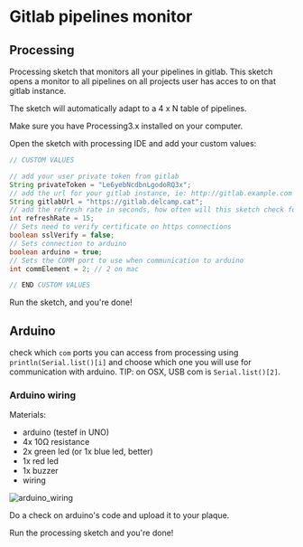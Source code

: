 # Gitlab pipelines monitor
## Processing
Processing sketch that monitors all your pipelines in gitlab. This sketch opens a monitor to all pipelines on all projects user has acces to on that gitlab instance.

The sketch will automatically adapt to a 4 x N table of pipelines.

Make sure you have Processing3.x installed on your computer.

Open the sketch with processing IDE and add your custom values:
```java
// CUSTOM VALUES

// add your user private token from gitlab
String privateToken = "Le6yebNcdbnLgodoRQ3x";
// add the url for your gitlab instance, ie: http://gitlab.example.com
String gitlabUrl = "https://gitlab.delcamp.cat";
// add the refresh rate in seconds, how often will this sketch check for status
int refreshRate = 15;
// Sets need to verify certificate on https connections
boolean sslVerify = false;
// Sets connection to arduino
boolean arduino = true;
// Sets the COMM port to use when communication to arduino
int commElement = 2; // 2 on mac

// END CUSTOM VALUES
```
Run the sketch, and you're done!

## Arduino
check which `com` ports you can access from processing using `println(Serial.list()[i]` and choose which one you will use for communication with arduino. TIP: on OSX, USB com is `Serial.list()[2]`.

### Arduino wiring
Materials:
 - arduino (testef in UNO)
 - 4x 10Ω resistance
 - 2x green led (or 1x blue led, better)
 - 1x red led
 - 1x buzzer
 - wiring
 
 ![arduino_wiring](https://github.com/merciberga/Gitlab_pipelines_monitor/blob/master/gitlab_sketch.png?raw=true)


Do a check on arduino's code and upload it to your plaque.

Run the processing sketch and you're done!

